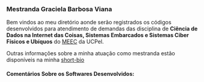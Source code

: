 ### Mestranda Graciela Barbosa Viana ###

Bem vindos ao meu diretório aonde serão registrados os códigos desenvolvidos para atendimento de demandas das disciplina de **Ciência de Dados na Internet das Coisas, Sistemas Embarcados e Sistemas Ciber Físicos e Ubíquos** do [MEEC](https://pos.ucpel.edu.br/ppgeec/) da UCPel.

Outras informações sobre a minha atuação como mestranda estão disponíveis na minha [short-bio](http://olaria.ucpel.edu.br/scfu/doku.php?id=graciela_barbosa_viana_short_bio)

#### Comentários Sobre os Softwares Desenvolvidos: ####
